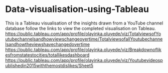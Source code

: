# Data-visualisation-using-Tableau
This is a Tableau visualisation of the insights drawn from a YouTube channel database
follow the links to view the completed visualisation on Tableau.
https://public.tableau.com/app/profile/olayinka.oluyede/viz/TotalviewsofYoutubechannelsandhowviewschangeovertime/TotalviewsofallYoutubechannelsandhowtheviewshavechangedovertime
https://public.tableau.com/app/profile/olayinka.oluyede/viz/Breakdownoflikesfromstatestocities/totallikesdashboard
https://public.tableau.com/app/profile/olayinka.oluyede/viz/Youtubevideospublishedin2015withthemostdislikes/Sheet5
